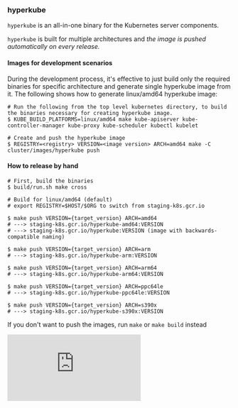 ### hyperkube

`hyperkube` is an all-in-one binary for the Kubernetes server components.

`hyperkube` is built for multiple architectures and _the image is pushed automatically on every release._

#### Images for development scenarios

During the development process, it's effective to just build only the required binaries for specific
architecture and generate single hyperkube image from it. The following shows how to generate
linux/amd64 hyperkube image:

```console
# Run the following from the top level kubernetes directory, to build the binaries necessary for creating hyperkube image.
$ KUBE_BUILD_PLATFORMS=linux/amd64 make kube-apiserver kube-controller-manager kube-proxy kube-scheduler kubectl kubelet

# Create and push the hyperkube image
$ REGISTRY=<registry> VERSION=<image version> ARCH=amd64 make -C cluster/images/hyperkube push
```

#### How to release by hand

```console
# First, build the binaries
$ build/run.sh make cross

# Build for linux/amd64 (default)
# export REGISTRY=$HOST/$ORG to switch from staging-k8s.gcr.io

$ make push VERSION={target_version} ARCH=amd64
# ---> staging-k8s.gcr.io/hyperkube-amd64:VERSION
# ---> staging-k8s.gcr.io/hyperkube:VERSION (image with backwards-compatible naming)

$ make push VERSION={target_version} ARCH=arm
# ---> staging-k8s.gcr.io/hyperkube-arm:VERSION

$ make push VERSION={target_version} ARCH=arm64
# ---> staging-k8s.gcr.io/hyperkube-arm64:VERSION

$ make push VERSION={target_version} ARCH=ppc64le
# ---> staging-k8s.gcr.io/hyperkube-ppc64le:VERSION

$ make push VERSION={target_version} ARCH=s390x
# ---> staging-k8s.gcr.io/hyperkube-s390x:VERSION
```

If you don't want to push the images, run `make` or `make build` instead


[![Analytics](https://kubernetes-site.appspot.com/UA-36037335-10/GitHub/cluster/images/hyperkube/README.md?pixel)]()
